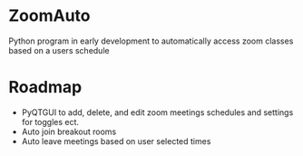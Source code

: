 # ZoomAuto

Python program in early development to automatically access zoom classes based on a users schedule

# Roadmap
- PyQTGUI to add, delete, and edit zoom meetings schedules and settings for toggles ect.
- Auto join breakout rooms
- Auto leave meetings based on user selected times

